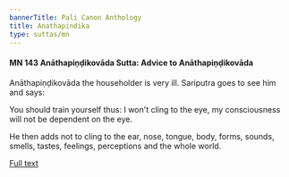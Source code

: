 ```yaml
---
bannerTitle: Pali Canon Anthology
title: Anathapindika
type: suttas/mn
---
```


#### MN 143 Anāthapiṇḍikovāda Sutta: Advice to Anāthapiṇḍikovāda

Anāthapiṇḍikovāda the householder is very ill. Sariputra goes to see him and
says:

You should train yourself thus: I won't cling to the eye, my consciousness will
not be dependent on the eye.  

He then adds not to cling to the ear, nose, tongue, body, forms, sounds,
smells, tastes, feelings, perceptions and the whole world.

[Full text](https://www.dhammatalks.org/suttas/MN/MN143.html)  
